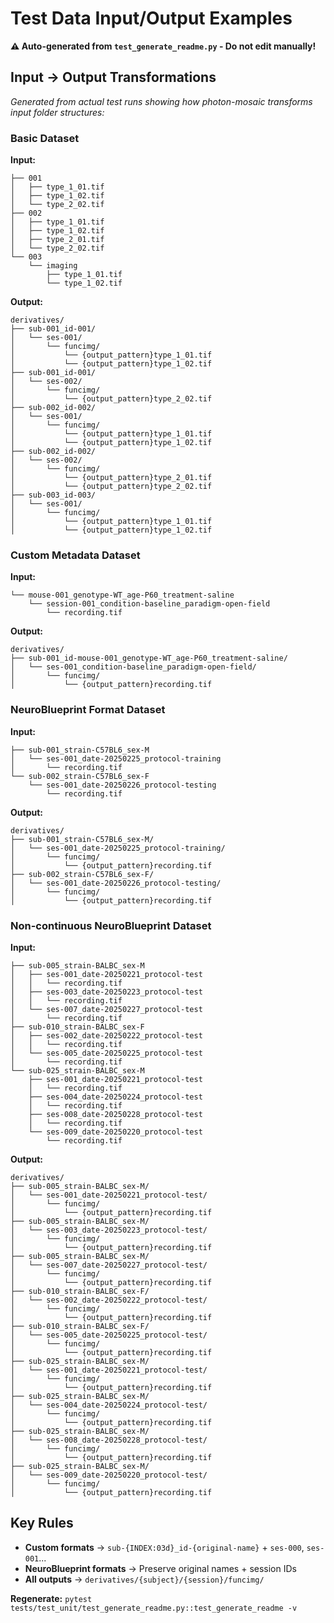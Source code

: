 # Test Data Input/Output Examples

**⚠️ Auto-generated from `test_generate_readme.py` - Do not edit manually!**

## Input → Output Transformations

*Generated from actual test runs showing how photon-mosaic transforms input
folder structures:*

### Basic Dataset

**Input:**
```
├── 001
│   ├── type_1_01.tif
│   ├── type_1_02.tif
│   └── type_2_02.tif
├── 002
│   ├── type_1_01.tif
│   ├── type_1_02.tif
│   ├── type_2_01.tif
│   └── type_2_02.tif
└── 003
    └── imaging
        ├── type_1_01.tif
        └── type_1_02.tif
```

**Output:**
```
derivatives/
├── sub-001_id-001/
│   └── ses-001/
│       └── funcimg/
│           └── {output_pattern}type_1_01.tif
│           └── {output_pattern}type_1_02.tif
├── sub-001_id-001/
│   └── ses-002/
│       └── funcimg/
│           └── {output_pattern}type_2_02.tif
├── sub-002_id-002/
│   └── ses-001/
│       └── funcimg/
│           └── {output_pattern}type_1_01.tif
│           └── {output_pattern}type_1_02.tif
├── sub-002_id-002/
│   └── ses-002/
│       └── funcimg/
│           └── {output_pattern}type_2_01.tif
│           └── {output_pattern}type_2_02.tif
├── sub-003_id-003/
│   └── ses-001/
│       └── funcimg/
│           └── {output_pattern}type_1_01.tif
│           └── {output_pattern}type_1_02.tif
```

### Custom Metadata Dataset

**Input:**
```
└── mouse-001_genotype-WT_age-P60_treatment-saline
    └── session-001_condition-baseline_paradigm-open-field
        └── recording.tif
```

**Output:**
```
derivatives/
├── sub-001_id-mouse-001_genotype-WT_age-P60_treatment-saline/
│   └── ses-001_condition-baseline_paradigm-open-field/
│       └── funcimg/
│           └── {output_pattern}recording.tif
```

### NeuroBlueprint Format Dataset

**Input:**
```
├── sub-001_strain-C57BL6_sex-M
│   └── ses-001_date-20250225_protocol-training
│       └── recording.tif
└── sub-002_strain-C57BL6_sex-F
    └── ses-001_date-20250226_protocol-testing
        └── recording.tif
```

**Output:**
```
derivatives/
├── sub-001_strain-C57BL6_sex-M/
│   └── ses-001_date-20250225_protocol-training/
│       └── funcimg/
│           └── {output_pattern}recording.tif
├── sub-002_strain-C57BL6_sex-F/
│   └── ses-001_date-20250226_protocol-testing/
│       └── funcimg/
│           └── {output_pattern}recording.tif
```

### Non-continuous NeuroBlueprint Dataset

**Input:**
```
├── sub-005_strain-BALBC_sex-M
│   ├── ses-001_date-20250221_protocol-test
│   │   └── recording.tif
│   ├── ses-003_date-20250223_protocol-test
│   │   └── recording.tif
│   └── ses-007_date-20250227_protocol-test
│       └── recording.tif
├── sub-010_strain-BALBC_sex-F
│   ├── ses-002_date-20250222_protocol-test
│   │   └── recording.tif
│   └── ses-005_date-20250225_protocol-test
│       └── recording.tif
└── sub-025_strain-BALBC_sex-M
    ├── ses-001_date-20250221_protocol-test
    │   └── recording.tif
    ├── ses-004_date-20250224_protocol-test
    │   └── recording.tif
    ├── ses-008_date-20250228_protocol-test
    │   └── recording.tif
    └── ses-009_date-20250220_protocol-test
        └── recording.tif
```

**Output:**
```
derivatives/
├── sub-005_strain-BALBC_sex-M/
│   └── ses-001_date-20250221_protocol-test/
│       └── funcimg/
│           └── {output_pattern}recording.tif
├── sub-005_strain-BALBC_sex-M/
│   └── ses-003_date-20250223_protocol-test/
│       └── funcimg/
│           └── {output_pattern}recording.tif
├── sub-005_strain-BALBC_sex-M/
│   └── ses-007_date-20250227_protocol-test/
│       └── funcimg/
│           └── {output_pattern}recording.tif
├── sub-010_strain-BALBC_sex-F/
│   └── ses-002_date-20250222_protocol-test/
│       └── funcimg/
│           └── {output_pattern}recording.tif
├── sub-010_strain-BALBC_sex-F/
│   └── ses-005_date-20250225_protocol-test/
│       └── funcimg/
│           └── {output_pattern}recording.tif
├── sub-025_strain-BALBC_sex-M/
│   └── ses-001_date-20250221_protocol-test/
│       └── funcimg/
│           └── {output_pattern}recording.tif
├── sub-025_strain-BALBC_sex-M/
│   └── ses-004_date-20250224_protocol-test/
│       └── funcimg/
│           └── {output_pattern}recording.tif
├── sub-025_strain-BALBC_sex-M/
│   └── ses-008_date-20250228_protocol-test/
│       └── funcimg/
│           └── {output_pattern}recording.tif
├── sub-025_strain-BALBC_sex-M/
│   └── ses-009_date-20250220_protocol-test/
│       └── funcimg/
│           └── {output_pattern}recording.tif
```

## Key Rules

- **Custom formats** → `sub-{INDEX:03d}_id-{original-name}` + `ses-000`, `ses-001`...
- **NeuroBlueprint formats** → Preserve original names + session IDs
- **All outputs** → `derivatives/{subject}/{session}/funcimg/`

**Regenerate:** `pytest tests/test_unit/test_generate_readme.py::test_generate_readme -v`
